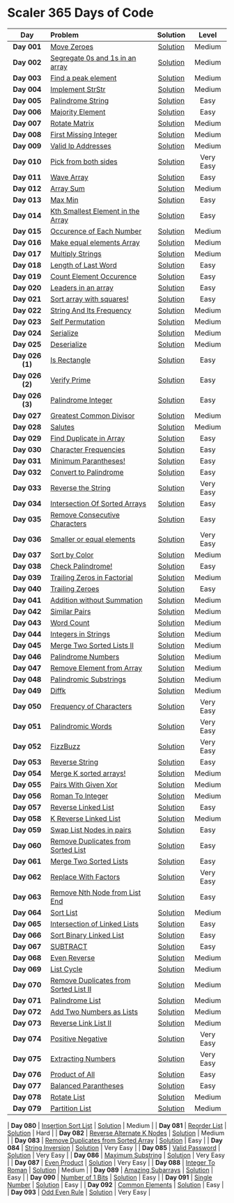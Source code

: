 # Scaler 365 Days of Code

|  Day  |  Problem  |  Solution  |  Level  |
|:-----:|:-----------|:-----------:|:-------:|
|  **Day 001**  |  [Move Zeroes](https://www.interviewbit.com/problems/move-zeroes/)  |  [Solution](https://github.com/kishanrajput23/Scaler-365-Days-of-Code/blob/main/Problems/Day_001.cpp)  |  Medium  |
|  **Day 002**  |  [Segregate 0s and 1s in an array](https://www.interviewbit.com/problems/segregate-0s-and-1s-in-an-array/)  |  [Solution](https://github.com/kishanrajput23/Scaler-365-Days-of-Code/blob/main/Problems/Day_002.cpp)  |  Medium  |
|  **Day 003**  |  [Find a peak element](https://www.interviewbit.com/problems/find-a-peak-element/)  |  [Solution](https://github.com/kishanrajput23/Scaler-365-Days-of-Code/blob/main/Problems/Day_003.cpp)  |  Medium  |
|  **Day 004**  |  [Implement StrStr](https://www.interviewbit.com/problems/implement-strstr/)  |  [Solution](https://github.com/kishanrajput23/Scaler-365-Days-of-Code/blob/main/Problems/Day_004.cpp)  |  Medium  |
|  **Day 005**  |  [Palindrome String](https://www.interviewbit.com/problems/palindrome-string/)  |  [Solution](https://github.com/kishanrajput23/Scaler-365-Days-of-Code/blob/main/Problems/Day_005.cpp)  |  Easy  |
|  **Day 006**  |  [Majority Element](https://www.interviewbit.com/problems/majority-element/)  |  [Solution](https://github.com/kishanrajput23/Scaler-365-Days-of-Code/blob/main/Problems/Day_006.cpp)  |  Easy  |
|  **Day 007**  |  [Rotate Matrix](https://www.interviewbit.com/problems/rotate-matrix/)  |  [Solution](https://github.com/kishanrajput23/Scaler-365-Days-of-Code/blob/main/Problems/Day_007.cpp)  |  Medium  |
|  **Day 008**  |  [First Missing Integer](https://www.interviewbit.com/problems/first-missing-integer/)  |  [Solution](https://github.com/kishanrajput23/Scaler-365-Days-of-Code/blob/main/Problems/Day_008.cpp)  |  Medium  |
|  **Day 009**  |  [Valid Ip Addresses](https://www.interviewbit.com/problems/valid-ip-addresses/)  |  [Solution](https://github.com/kishanrajput23/Scaler-365-Days-of-Code/blob/main/Problems/Day_009.cpp)  |  Medium  |
|  **Day 010**  |  [Pick from both sides](https://www.interviewbit.com/problems/pick-from-both-sides/)  |  [Solution](https://github.com/kishanrajput23/Scaler-365-Days-of-Code/blob/main/Problems/Day_010.cpp)  |  Very Easy  |
|  **Day 011**  |  [Wave Array](https://www.interviewbit.com/problems/wave-array/)  |  [Solution](https://github.com/kishanrajput23/Scaler-365-Days-of-Code/blob/main/Problems/Day_011.cpp)  |  Easy  |
|  **Day 012**  |  [Array Sum](https://www.interviewbit.com/problems/array-sum/)  |  [Solution](https://github.com/kishanrajput23/Scaler-365-Days-of-Code/blob/main/Problems/Day_012.cpp)  |  Medium  |
|  **Day 013**  |  [Max Min](https://www.interviewbit.com/problems/max-min-05542f2f-69aa-4253-9cc7-84eb7bf739c4/)  |  [Solution](https://github.com/kishanrajput23/Scaler-365-Days-of-Code/blob/main/Problems/Day_013.cpp)  |  Easy  |
|  **Day 014**  |  [Kth Smallest Element in the Array](https://www.interviewbit.com/problems/kth-smallest-element-in-the-array/)  |  [Solution](https://github.com/kishanrajput23/Scaler-365-Days-of-Code/blob/main/Problems/Day_014.cpp)  |  Easy  |
|  **Day 015**  |  [Occurence of Each Number](https://www.interviewbit.com/problems/occurence-of-each-number/)  |  [Solution](https://github.com/kishanrajput23/Scaler-365-Days-of-Code/blob/main/Problems/Day_015.cpp)  |  Medium  |
|  **Day 016**  |  [Make equal elements Array](https://www.interviewbit.com/problems/make-equal-elements-array/)  |  [Solution](https://github.com/kishanrajput23/Scaler-365-Days-of-Code/blob/main/Problems/Day_016.cpp)  |  Medium  |
|  **Day 017**  |  [Multiply Strings](https://www.interviewbit.com/problems/multiply-strings/)  |  [Solution](https://github.com/kishanrajput23/Scaler-365-Days-of-Code/blob/main/Problems/Day_017.cpp)  |  Medium  |
|  **Day 018**  |  [Length of Last Word](https://www.interviewbit.com/problems/length-of-last-word/)  |  [Solution](https://github.com/kishanrajput23/Scaler-365-Days-of-Code/blob/main/Problems/Day_018.cpp)  |  Easy  |
|  **Day 019**  |  [Count Element Occurence](https://www.interviewbit.com/problems/count-element-occurence/)  |  [Solution](https://github.com/kishanrajput23/Scaler-365-Days-of-Code/blob/main/Problems/Day_019.cpp)  |  Easy  |
|  **Day 020**  |  [Leaders in an array](https://www.interviewbit.com/problems/leaders-in-an-array/)  |  [Solution](https://github.com/kishanrajput23/Scaler-365-Days-of-Code/blob/main/Problems/Day_020.cpp)  |  Easy  |
|  **Day 021**  |  [Sort array with squares!](https://www.interviewbit.com/problems/sort-array-with-squares/)  |  [Solution](https://github.com/kishanrajput23/Scaler-365-Days-of-Code/blob/main/Problems/Day_021.cpp)  |  Easy  |
|  **Day 022**  |  [String And Its Frequency](https://www.interviewbit.com/problems/string-and-its-frequency/)  |  [Solution](https://github.com/kishanrajput23/Scaler-365-Days-of-Code/blob/main/Problems/Day_022.cpp)  |  Medium  |
|  **Day 023**  |  [Self Permutation](https://www.interviewbit.com/problems/self-permutation/)  |  [Solution](https://github.com/kishanrajput23/Scaler-365-Days-of-Code/blob/main/Problems/Day_023.cpp)  |  Medium  |
|  **Day 024**  |  [Serialize](https://www.interviewbit.com/problems/serialize/)  |  [Solution](https://github.com/kishanrajput23/Scaler-365-Days-of-Code/blob/main/Problems/Day_024.cpp)  |  Medium  |
|  **Day 025**  |  [Deserialize](https://www.interviewbit.com/problems/deserialize/)  |  [Solution](https://github.com/kishanrajput23/Scaler-365-Days-of-Code/blob/main/Problems/Day_025.cpp)  |  Medium  |
|  **Day 026 (1)**  |  [Is Rectangle](https://www.interviewbit.com/problems/is-rectangle/)  |  [Solution](https://github.com/kishanrajput23/Scaler-365-Days-of-Code/blob/main/Problems/Day_026_1.cpp)  |  Easy  |
|  **Day 026 (2)**  |  [Verify Prime](https://www.interviewbit.com/problems/verify-prime/)  |  [Solution](https://github.com/kishanrajput23/Scaler-365-Days-of-Code/blob/main/Problems/Day_026_2.cpp)  |  Easy  |
|  **Day 026 (3)**  |  [Palindrome Integer](https://www.interviewbit.com/problems/palindrome-integer/)  |  [Solution](https://github.com/kishanrajput23/Scaler-365-Days-of-Code/blob/main/Problems/Day_026_3.cpp)  |  Easy  |
|  **Day 027**  |  [Greatest Common Divisor](https://www.interviewbit.com/problems/greatest-common-divisor/)  |  [Solution](https://github.com/kishanrajput23/Scaler-365-Days-of-Code/blob/main/Problems/Day_027.cpp)  |  Medium  |
|  **Day 028**  |  [Salutes](https://www.interviewbit.com/problems/salutes/)  |  [Solution](https://github.com/kishanrajput23/Scaler-365-Days-of-Code/blob/main/Problems/Day_028.cpp)  |  Medium  |
|  **Day 029**  |  [Find Duplicate in Array](https://www.interviewbit.com/problems/find-duplicate-in-array/)  |  [Solution](https://github.com/kishanrajput23/Scaler-365-Days-of-Code/blob/main/Problems/Day_029.cpp)  |  Easy  |
|  **Day 030**  |  [Character Frequencies](https://www.interviewbit.com/problems/character-frequencies/)  |  [Solution](https://github.com/kishanrajput23/Scaler-365-Days-of-Code/blob/main/Problems/Day_030.cpp)  |  Easy  |
|  **Day 031**  |  [Minimum Parantheses!](https://www.interviewbit.com/problems/minimum-parantheses/)  |  [Solution](https://github.com/kishanrajput23/Scaler-365-Days-of-Code/blob/main/Problems/Day_031.cpp)  |  Easy  |
|  **Day 032**  |  [Convert to Palindrome](https://www.interviewbit.com/problems/convert-to-palindrome/)  |  [Solution](https://github.com/kishanrajput23/Scaler-365-Days-of-Code/blob/main/Problems/Day_032.cpp)  |  Easy  |
|  **Day 033**  |  [Reverse the String](https://www.interviewbit.com/problems/reverse-the-string/)  |  [Solution](https://github.com/kishanrajput23/Scaler-365-Days-of-Code/blob/main/Problems/Day_033.cpp)  |  Very Easy  |
|  **Day 034**  |  [Intersection Of Sorted Arrays](https://www.interviewbit.com/problems/intersection-of-sorted-arrays/)  |  [Solution](https://github.com/kishanrajput23/Scaler-365-Days-of-Code/blob/main/Problems/Day_034.cpp)  |  Easy  |
|  **Day 035**  |  [Remove Consecutive Characters](https://www.interviewbit.com/problems/remove-consecutive-characters/)  |  [Solution](https://github.com/kishanrajput23/Scaler-365-Days-of-Code/blob/main/Problems/Day_035.cpp)  |  Easy  |
|  **Day 036**  |  [Smaller or equal elements](https://www.interviewbit.com/problems/smaller-or-equal-elements/)  |  [Solution](https://github.com/kishanrajput23/Scaler-365-Days-of-Code/blob/main/Problems/Day_036.cpp)  |  Very Easy  |
|  **Day 037**  |  [Sort by Color](https://www.interviewbit.com/problems/sort-by-color/)  |  [Solution](https://github.com/kishanrajput23/Scaler-365-Days-of-Code/blob/main/Problems/Day_037.cpp)  |  Medium  |
|  **Day 038**  |  [Check Palindrome!](https://www.interviewbit.com/problems/check-palindrome/)  |  [Solution](https://github.com/kishanrajput23/Scaler-365-Days-of-Code/blob/main/Problems/Day_038.cpp)  |  Easy  |
|  **Day 039**  |  [Trailing Zeros in Factorial](https://www.interviewbit.com/problems/trailing-zeros-in-factorial/)  |  [Solution](https://github.com/kishanrajput23/Scaler-365-Days-of-Code/blob/main/Problems/Day_039.cpp)  |  Medium  |
|  **Day 040**  |  [Trailing Zeroes](https://www.interviewbit.com/problems/trailing-zeroes/)  |  [Solution](https://github.com/kishanrajput23/Scaler-365-Days-of-Code/blob/main/Problems/Day_040.cpp)  |  Easy  |
|  **Day 041**  |  [Addition without Summation](https://www.interviewbit.com/problems/addition-without-summation/)  |  [Solution](https://github.com/kishanrajput23/Scaler-365-Days-of-Code/blob/main/Problems/Day_041.cpp)  |  Medium  |
|  **Day 042**  |  [Similar Pairs](https://www.interviewbit.com/problems/similar-pairs/)  |  [Solution](https://github.com/kishanrajput23/Scaler-365-Days-of-Code/blob/main/Problems/Day_042.cpp)  |  Medium  |
|  **Day 043**  |  [Word Count](https://www.interviewbit.com/problems/word-count/)  |  [Solution](https://github.com/kishanrajput23/Scaler-365-Days-of-Code/blob/main/Problems/Day_043.cpp)  |  Medium  |
|  **Day 044**  |  [Integers in Strings](https://www.interviewbit.com/problems/integers-in-strings/)  |  [Solution](https://github.com/kishanrajput23/Scaler-365-Days-of-Code/blob/main/Problems/Day_044.cpp)  |  Medium  |
|  **Day 045**  |  [Merge Two Sorted Lists II](https://www.interviewbit.com/problems/merge-two-sorted-lists-ii/)  |  [Solution](https://github.com/kishanrajput23/Scaler-365-Days-of-Code/blob/main/Problems/Day_045.cpp)  |  Medium  |
|  **Day 046**  |  [Palindrome Numbers](https://www.interviewbit.com/problems/palindrome-numbers/)  |  [Solution](https://github.com/kishanrajput23/Scaler-365-Days-of-Code/blob/main/Problems/Day_046.cpp)  |  Medium  |
|  **Day 047**  |  [Remove Element from Array](https://www.interviewbit.com/problems/remove-element-from-array/)  |  [Solution](https://github.com/kishanrajput23/Scaler-365-Days-of-Code/blob/main/Problems/Day_047.cpp)  |  Medium  |
|  **Day 048**  |  [Palindromic Substrings](https://www.interviewbit.com/problems/palindromic-substrings/)  |  [Solution](https://github.com/kishanrajput23/Scaler-365-Days-of-Code/blob/main/Problems/Day_048.cpp)  |  Medium  |
|  **Day 049**  |  [Diffk](https://www.interviewbit.com/problems/diffk/)  |  [Solution](https://github.com/kishanrajput23/Scaler-365-Days-of-Code/blob/main/Problems/Day_049.cpp)  |  Medium  |
|  **Day 050**  |  [Frequency of Characters](https://www.interviewbit.com/problems/frequency-of-characters/)  |  [Solution](https://github.com/kishanrajput23/Scaler-365-Days-of-Code/blob/main/Problems/Day_050.cpp)  |  Very Easy  |
|  **Day 051**  |  [Palindromic Words](https://www.interviewbit.com/problems/palindromic-words/)  |  [Solution](https://github.com/kishanrajput23/Scaler-365-Days-of-Code/blob/main/Problems/Day_051.cpp)  |  Very Easy  |
|  **Day 052**  |  [FizzBuzz](https://www.interviewbit.com/problems/fizzbuzz/)  |  [Solution](https://github.com/kishanrajput23/Scaler-365-Days-of-Code/blob/main/Problems/Day_052.cpp)  |  Very Easy  |
|  **Day 053**  |  [Reverse String](https://www.interviewbit.com/problems/reverse-string/)  |  [Solution](https://github.com/kishanrajput23/Scaler-365-Days-of-Code/blob/main/Problems/Day_053.cpp)  |  Easy  |
|  **Day 054**  |  [Merge K sorted arrays!](https://www.interviewbit.com/problems/merge-k-sorted-arrays/)  |  [Solution](https://github.com/kishanrajput23/Scaler-365-Days-of-Code/blob/main/Problems/Day_054.cpp)  |  Medium  |
|  **Day 055**  |  [Pairs With Given Xor](https://www.interviewbit.com/problems/pairs-with-given-xor/)  |  [Solution](https://github.com/kishanrajput23/Scaler-365-Days-of-Code/blob/main/Problems/Day_055.cpp)  |  Medium  |
|  **Day 056**  |  [Roman To Integer](https://www.interviewbit.com/problems/roman-to-integer/)  |  [Solution](https://github.com/kishanrajput23/Scaler-365-Days-of-Code/blob/main/Problems/Day_056.cpp)  |  Medium  |
|  **Day 057**  |  [Reverse Linked List](https://www.interviewbit.com/problems/reverse-linked-list/)  |  [Solution](https://github.com/kishanrajput23/Scaler-365-Days-of-Code/blob/main/Problems/Day_057.cpp)  |  Easy  |
|  **Day 058**  |  [K Reverse Linked List](https://www.interviewbit.com/problems/k-reverse-linked-list/)  |  [Solution](https://github.com/kishanrajput23/Scaler-365-Days-of-Code/blob/main/Problems/Day_058.cpp)  |  Medium  |
|  **Day 059**  |  [Swap List Nodes in pairs](https://www.interviewbit.com/problems/swap-list-nodes-in-pairs/)  |  [Solution](https://github.com/kishanrajput23/Scaler-365-Days-of-Code/blob/main/Problems/Day_059.cpp)  |  Easy  |
|  **Day 060**  |  [Remove Duplicates from Sorted List](https://www.interviewbit.com/problems/remove-duplicates-from-sorted-list/)  |  [Solution](https://github.com/kishanrajput23/Scaler-365-Days-of-Code/blob/main/Problems/Day_060.cpp)  |  Easy  |
|  **Day 061**  |  [Merge Two Sorted Lists](https://www.interviewbit.com/problems/merge-two-sorted-lists/)  |  [Solution](https://github.com/kishanrajput23/Scaler-365-Days-of-Code/blob/main/Problems/Day_061.cpp)  |  Easy  |
|  **Day 062**  |  [Replace With Factors](https://www.interviewbit.com/problems/replace-with-factors/)  |  [Solution](https://github.com/kishanrajput23/Scaler-365-Days-of-Code/blob/main/Problems/Day_062.cpp)  |  Very Easy  |
|  **Day 063**  |  [Remove Nth Node from List End](https://www.interviewbit.com/problems/remove-nth-node-from-list-end/)  |  [Solution](https://github.com/kishanrajput23/Scaler-365-Days-of-Code/blob/main/Problems/Day_063.cpp)  |  Easy  |
|  **Day 064**  |  [Sort List](https://www.interviewbit.com/problems/sort-list/)  |  [Solution](https://github.com/kishanrajput23/Scaler-365-Days-of-Code/blob/main/Problems/Day_064.cpp)  |  Medium  |
|  **Day 065**  |  [Intersection of Linked Lists](https://www.interviewbit.com/problems/intersection-of-linked-lists/)  |  [Solution](https://github.com/kishanrajput23/Scaler-365-Days-of-Code/blob/main/Problems/Day_065.cpp)  |  Easy  |
|  **Day 066**  |  [Sort Binary Linked List](https://www.interviewbit.com/problems/sort-binary-linked-list/)  |  [Solution](https://github.com/kishanrajput23/Scaler-365-Days-of-Code/blob/main/Problems/Day_066.cpp)  |  Easy  |
|  **Day 067**  |  [SUBTRACT](https://www.interviewbit.com/problems/subtract/)  |  [Solution](https://github.com/kishanrajput23/Scaler-365-Days-of-Code/blob/main/Problems/Day_067.cpp)  |  Easy  |
|  **Day 068**  |  [Even Reverse](https://www.interviewbit.com/problems/even-reverse/)  |  [Solution](https://github.com/kishanrajput23/Scaler-365-Days-of-Code/blob/main/Problems/Day_068.cpp)  |  Medium  |
|  **Day 069**  |  [List Cycle](https://www.interviewbit.com/problems/list-cycle/)  |  [Solution](https://github.com/kishanrajput23/Scaler-365-Days-of-Code/blob/main/Problems/Day_069.cpp)  |  Medium  |
|  **Day 070**  |  [Remove Duplicates from Sorted List II](https://www.interviewbit.com/problems/remove-duplicates-from-sorted-list-ii/)  |  [Solution](https://github.com/kishanrajput23/Scaler-365-Days-of-Code/blob/main/Problems/Day_070.cpp)  |  Medium  |
|  **Day 071**  |  [Palindrome List](https://www.interviewbit.com/problems/palindrome-list/)  |  [Solution](https://github.com/kishanrajput23/Scaler-365-Days-of-Code/blob/main/Problems/Day_071.cpp)  |  Medium  |
|  **Day 072**  |  [Add Two Numbers as Lists](https://www.interviewbit.com/problems/add-two-numbers-as-lists/)  |  [Solution](https://github.com/kishanrajput23/Scaler-365-Days-of-Code/blob/main/Problems/Day_072.cpp)  |  Medium  |
|  **Day 073**  |  [Reverse Link List II](https://www.interviewbit.com/problems/reverse-link-list-ii/)  |  [Solution](https://github.com/kishanrajput23/Scaler-365-Days-of-Code/blob/main/Problems/Day_073.cpp)  |  Medium  |
|  **Day 074**  |  [Positive Negative](https://www.interviewbit.com/problems/positive-negative/)  |  [Solution](https://github.com/kishanrajput23/Scaler-365-Days-of-Code/blob/main/Problems/Day_074.cpp)  |  Very Easy  |
|  **Day 075**  |  [Extracting Numbers](https://www.interviewbit.com/problems/extracting-numbers/)  |  [Solution](https://github.com/kishanrajput23/Scaler-365-Days-of-Code/blob/main/Problems/Day_075.cpp)  |  Very Easy  |
|  **Day 076**  |  [Product of All](https://www.interviewbit.com/problems/product-of-all/)  |  [Solution](https://github.com/kishanrajput23/Scaler-365-Days-of-Code/blob/main/Problems/Day_076.cpp)  |  Easy  |
|  **Day 077**  |  [Balanced Parantheses](https://www.interviewbit.com/problems/balanced-parantheses/)  |  [Solution](https://github.com/kishanrajput23/Scaler-365-Days-of-Code/blob/main/Problems/Day_077.cpp)  |  Easy  |
|  **Day 078**  |  [Rotate List](https://www.interviewbit.com/problems/rotate-list/)  |  [Solution](https://github.com/kishanrajput23/Scaler-365-Days-of-Code/blob/main/Problems/Day_078.cpp)  |  Medium  |
|  **Day 079**  |  [Partition List](https://www.interviewbit.com/problems/partition-list/)  |  [Solution](https://github.com/kishanrajput23/Scaler-365-Days-of-Code/blob/main/Problems/Day_079.cpp)  |  Medium  |

















|  **Day 080**  |  [Insertion Sort List](https://www.interviewbit.com/problems/insertion-sort-list/)  |  [Solution](https://github.com/kishanrajput23/Scaler-365-Days-of-Code/blob/main/Problems/Day_080.cpp)  |  Medium  |
|  **Day 081**  |  [Reorder List](https://www.interviewbit.com/problems/reorder-list/)  |  [Solution](https://github.com/kishanrajput23/Scaler-365-Days-of-Code/blob/main/Problems/Day_081.cpp)  |  Hard  |
|  **Day 082**  |  [Reverse Alternate K Nodes](https://www.interviewbit.com/problems/reverse-alternate-k-nodes/)  |  [Solution](https://github.com/kishanrajput23/Scaler-365-Days-of-Code/blob/main/Problems/Day_082.cpp)  |  Medium  |
|  **Day 083**  |  [Remove Duplicates from Sorted Array](https://www.interviewbit.com/problems/remove-duplicates-from-sorted-array/)  |  [Solution](https://github.com/kishanrajput23/Scaler-365-Days-of-Code/blob/main/Problems/Day_083.cpp)  |  Easy  |
|  **Day 084**  |  [String Inversion](https://www.interviewbit.com/problems/string-inversion/)  |  [Solution](https://github.com/kishanrajput23/Scaler-365-Days-of-Code/blob/main/Problems/Day_084.cpp)  |  Very Easy  |
|  **Day 085**  |  [Valid Password](https://www.interviewbit.com/problems/valid-password/)  |  [Solution](https://github.com/kishanrajput23/Scaler-365-Days-of-Code/blob/main/Problems/Day_085.cpp)  |  Very Easy  |
|  **Day 086**  |  [Maximum Substring](https://www.interviewbit.com/problems/maximum-substring/)  |  [Solution](https://github.com/kishanrajput23/Scaler-365-Days-of-Code/blob/main/Problems/Day_086.cpp)  |  Very Easy  |
|  **Day 087**  |  [Even Product](https://www.interviewbit.com/problems/even-product/)  |  [Solution](https://github.com/kishanrajput23/Scaler-365-Days-of-Code/blob/main/Problems/Day_087.cpp)  |  Very Easy  |
|  **Day 088**  |  [Integer To Roman](https://www.interviewbit.com/problems/integer-to-roman/)  |  [Solution](https://github.com/kishanrajput23/Scaler-365-Days-of-Code/blob/main/Problems/Day_088.cpp)  |  Medium  |
|  **Day 089**  |  [Amazing Subarrays](https://www.interviewbit.com/problems/amazing-subarrays/)  |  [Solution](https://github.com/kishanrajput23/Scaler-365-Days-of-Code/blob/main/Problems/Day_089.cpp)  |  Easy  |
|  **Day 090**  |  [Number of 1 Bits](https://www.interviewbit.com/problems/number-of-1-bits/)  |  [Solution](https://github.com/kishanrajput23/Scaler-365-Days-of-Code/blob/main/Problems/Day_090.cpp)  |  Easy  |
|  **Day 091**  |  [Single Number](https://www.interviewbit.com/problems/single-number/)  |  [Solution](https://github.com/kishanrajput23/Scaler-365-Days-of-Code/blob/main/Problems/Day_091.cpp)  |  Easy  |
|  **Day 092**  |  [Common Elements](https://www.interviewbit.com/problems/common-elements/)  |  [Solution](https://github.com/kishanrajput23/Scaler-365-Days-of-Code/blob/main/Problems/Day_092.cpp)  |  Easy  |
|  **Day 093**  |  [Odd Even Rule](https://www.interviewbit.com/problems/odd-even-rule/)  |  [Solution](https://github.com/kishanrajput23/Scaler-365-Days-of-Code/blob/main/Problems/Day_093.cpp)  |  Very Easy  |
